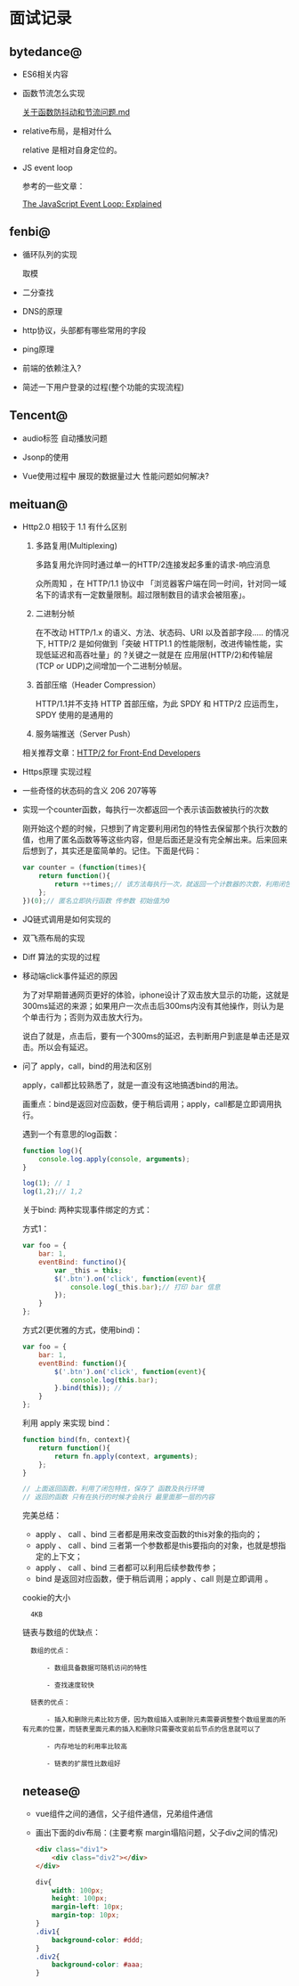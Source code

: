 # 面试记录

## bytedance@

- ES6相关内容

- 函数节流怎么实现

    [关于函数防抖动和节流问题.md](https://hopexkelvin.github.io/fe_doc/%E5%85%B3%E4%BA%8E%E5%87%BD%E6%95%B0%E9%98%B2%E6%8A%96%E5%8A%A8%E5%92%8C%E8%8A%82%E6%B5%81%E9%97%AE%E9%A2%98)

- relative布局，是相对什么

    relative 是相对自身定位的。

- JS event loop

    参考的一些文章：
    
    [The JavaScript Event Loop: Explained](https://blog.carbonfive.com/2013/10/27/the-javascript-event-loop-explained/)

## fenbi@

- 循环队列的实现

    取模

- 二分查找

- DNS的原理

- http协议，头部都有哪些常用的字段

- ping原理

- 前端的依赖注入?

- 简述一下用户登录的过程(整个功能的实现流程)

## Tencent@

- audio标签 自动播放问题

- Jsonp的使用

- Vue使用过程中 展现的数据量过大 性能问题如何解决?

## meituan@

- Http2.0 相较于 1.1 有什么区别

    1. 多路复用(Multiplexing)

        多路复用允许同时通过单一的HTTP/2连接发起多重的请求-响应消息

        众所周知 ，在 HTTP/1.1 协议中 「浏览器客户端在同一时间，针对同一域名下的请求有一定数量限制。超过限制数目的请求会被阻塞」。

    2. 二进制分帧

        在不改动 HTTP/1.x 的语义、方法、状态码、URI 以及首部字段….. 的情况下, HTTP/2 是如何做到「突破 HTTP1.1 的性能限制，改进传输性能，实现低延迟和高吞吐量」的 ?关键之一就是在 应用层(HTTP/2)和传输层(TCP or UDP)之间增加一个二进制分帧层。
    
    3. 首部压缩（Header Compression）

        HTTP/1.1并不支持 HTTP 首部压缩，为此 SPDY 和 HTTP/2 应运而生， SPDY 使用的是通用的
    
    4. 服务端推送（Server Push）

    相关推荐文章：[HTTP/2 for Front-End Developers](https://www.mnot.net/talks/h2fe/#etsy)

- Https原理 实现过程

- 一些奇怪的状态码的含义 206 207等等

- 实现一个counter函数，每执行一次都返回一个表示该函数被执行的次数

    刚开始这个题的时候，只想到了肯定要利用闭包的特性去保留那个执行次数的值，也用了匿名函数等等这些内容，但是后面还是没有完全解出来。后来回来后想到了，其实还是蛮简单的。记住。下面是代码：

    ```javascript
    var counter = (function(times){
        return function(){
            return ++times;// 该方法每执行一次，就返回一个计数器的次数，利用闭包的特性
        };
    })(0);// 匿名立即执行函数 传参数 初始值为0
    ```

- JQ链式调用是如何实现的

- 双飞燕布局的实现

- Diff 算法的实现的过程

- 移动端click事件延迟的原因

    为了对早期普通网页更好的体验，iphone设计了双击放大显示的功能，这就是300ms延迟的来源；如果用户一次点击后300ms内没有其他操作，则认为是个单击行为；否则为双击放大行为。

    说白了就是，点击后，要有一个300ms的延迟，去判断用户到底是单击还是双击。所以会有延迟。

- 问了 apply，call，bind的用法和区别

    apply，call都比较熟悉了，就是一直没有这地搞透bind的用法。

    画重点：bind是返回对应函数，便于稍后调用；apply，call都是立即调用执行。

    遇到一个有意思的log函数：

    ```javascript
    function log(){
        console.log.apply(console, arguments);
    }

    log(1); // 1
    log(1,2);// 1,2
    ```

    关于bind: 两种实现事件绑定的方式：

    方式1：

    ```javascript
    var foo = {
        bar: 1,
        eventBind: functino(){
            var _this = this;
            $('.btn').on('click', function(event){
                console.log(_this.bar);// 打印 bar 信息
            });
        }
    };
    ```

    方式2(更优雅的方式，使用bind)：

    ```javascript
    var foo = {
        bar: 1,
        eventBind: function(){
            $('.btn').on('click', function(event){
                console.log(this.bar);
            }.bind(this)); // 
        }
    };
    ```

    利用 apply 来实现 bind：

    ```javascript
    function bind(fn, context){
        return function(){
            return fn.apply(context, arguments);
        };
    }

    // 上面返回函数，利用了闭包特性，保存了 函数及执行环境
    // 返回的函数 只有在执行的时候才会执行 最里面那一层的内容
    ```

    完美总结：

    - apply 、 call 、bind 三者都是用来改变函数的this对象的指向的；
    - apply 、 call 、bind 三者第一个参数都是this要指向的对象，也就是想指定的上下文；
    - apply 、 call 、bind 三者都可以利用后续参数传参；
    - bind 是返回对应函数，便于稍后调用；apply 、call 则是立即调用 。

    cookie的大小

        4KB
    
    链表与数组的优缺点：

        数组的优点：

            - 数组具备数据可随机访问的特性

            - 查找速度较快
        
        链表的优点：

            - 插入和删除元素比较方便，因为数组插入或删除元素需要调整整个数组里面的所有元素的位置，而链表里面元素的插入和删除只需要改变前后节点的信息就可以了

            - 内存地址的利用率比较高

            - 链表的扩展性比数组好


    ## netease@

    - vue组件之间的通信，父子组件通信，兄弟组件通信

    - 画出下面的div布局：(主要考察 margin塌陷问题，父子div之间的情况)

        ```html
        <div class="div1">
            <div class="div2"></div>
        </div>
        ```

        ```css
        div{
            width: 100px;
            height: 100px;
            margin-left: 10px;
            margin-top: 10px;
        }
        .div1{
            background-color: #ddd;
        }
        .div2{
            background-color: #aaa;
        }
        ```